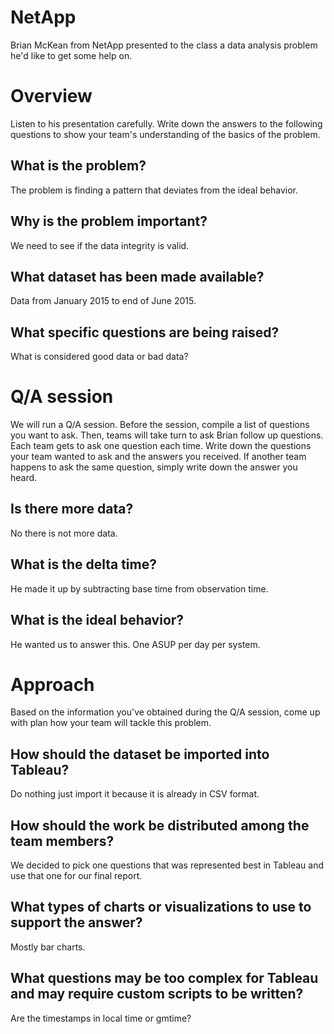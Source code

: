 # NetApp

Brian McKean from NetApp presented to the class a data analysis problem he'd
like to get some help on.

# Overview

Listen to his presentation carefully. Write down the answers to the following
questions to show your team's understanding of the basics of the problem.

## What is the problem?
The problem is finding a pattern that deviates from the ideal behavior.

## Why is the problem important?
We need to see if the data integrity is valid.

## What dataset has been made available?
Data from January 2015 to end of June 2015.

## What specific questions are being raised?
What is considered good data or bad data?


# Q/A session

We will run a Q/A session. Before the session, compile a list of questions you
want to ask. Then, teams will take turn to ask Brian follow up questions.
Each team gets to ask one question each time. Write down the questions your team
wanted to ask and the answers you received. If another team happens to ask the
same question, simply write down the answer you heard.

## Is there more data?
No there is not more data.

## What is the delta time?
He made it up by subtracting base time from observation time.

## What is the ideal behavior?
He wanted us to answer this. One ASUP per day per system.

# Approach

Based on the information you've obtained during the Q/A session, come up with
plan how your team will tackle this problem.

## How should the dataset be imported into Tableau?
Do nothing just import it because it is already in CSV format.

## How should the work be distributed among the team members?
We decided to pick one questions that was represented best in Tableau and use that one for our final report.


## What types of charts or visualizations to use to support the answer?
Mostly bar charts.

## What questions may be too complex for Tableau and may require custom scripts to be written?
Are the timestamps in local time or gmtime?

